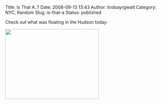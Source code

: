 Title: Is That A..?
Date: 2008-09-13 13:43
Author: lindsayrgwatt
Category: NYC, Random
Slug: is-that-a
Status: published

Check out what was floating in the Hudson today:

[<img src="{static}/images/2008/09/l-640-480-c14ffcba-97b2-4542-8d66-1cbee4ac2c10.jpeg" class="alignnone size-full " width="300" height="225" />]({static}/images/2008/09/l-640-480-c14ffcba-97b2-4542-8d66-1cbee4ac2c10.jpeg)
